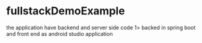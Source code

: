 # fullstackDemoExample
the application have backend and server side code 1> backed in spring boot and front end as android studio application
